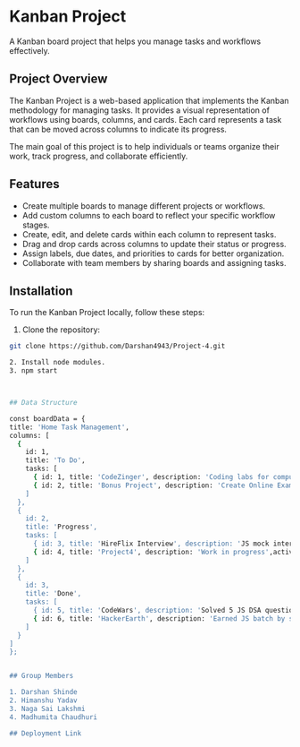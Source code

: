 # Kanban Project

A Kanban board project that helps you manage tasks and workflows effectively.


## Project Overview

The Kanban Project is a web-based application that implements the Kanban methodology for managing tasks. It provides a visual representation of workflows using boards, columns, and cards. Each card represents a task that can be moved across columns to indicate its progress.

The main goal of this project is to help individuals or teams organize their work, track progress, and collaborate efficiently.

## Features

- Create multiple boards to manage different projects or workflows.
- Add custom columns to each board to reflect your specific workflow stages.
- Create, edit, and delete cards within each column to represent tasks.
- Drag and drop cards across columns to update their status or progress.
- Assign labels, due dates, and priorities to cards for better organization.
- Collaborate with team members by sharing boards and assigning tasks.


## Installation

To run the Kanban Project locally, follow these steps:

1. Clone the repository:

  ```bash
  git clone https://github.com/Darshan4943/Project-4.git

2. Install node modules.
3. npm start

 

## Data Structure

const boardData = {
  title: 'Home Task Management',
  columns: [
    {
      id: 1,
      title: 'To Do',
      tasks: [
        { id: 1, title: 'CodeZinger', description: 'Coding labs for computer science students' ,activity:'good looking'},
        { id: 2, title: 'Bonus Project', description: 'Create Online Exam Portal',activity:'good looking }
      ]
    },
    {
      id: 2,
      title: 'Progress',
      tasks: [
        { id: 3, title: 'HireFlix Interview', description: 'JS mock interview',activity:'good looking },
        { id: 4, title: 'Project4', description: 'Work in progress',activity:'good looking }
      ]
    },
    {
      id: 3,
      title: 'Done',
      tasks: [
        { id: 5, title: 'CodeWars', description: 'Solved 5 JS DSA questions',activity:'good looking },
        { id: 6, title: 'HackerEarth', description: 'Earned JS batch by solving DSA questions' ,activity:'good looking}
      ]
    }
  ]
};


## Group Members

1. Darshan Shinde
2. Himanshu Yadav
3. Naga Sai Lakshmi
4. Madhumita Chaudhuri

## Deployment Link

